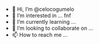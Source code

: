 - 👋 Hi, I’m @celocogumelo
- 👀 I’m interested in ... fnf
- 🌱 I’m currently learning ...
- 💞️ I’m looking to collaborate on ...
- 📫 How to reach me ...

<!---
celogamer/celogamer is a ✨ special ✨ repository because its `README.md` (this file) appears on your GitHub profile.
You can click the Preview link to take a look at your changes.
--->
